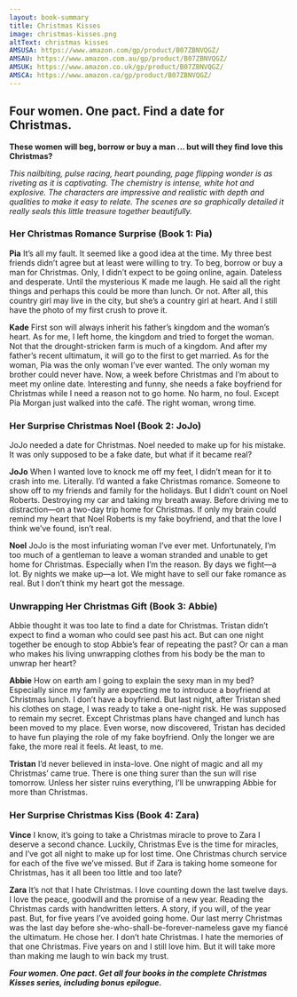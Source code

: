 ```yaml
---
layout: book-summary
title: Christmas Kisses
image: christmas-kisses.png
altText: christmas kisses
AMSUSA: https://www.amazon.com/gp/product/B07ZBNVQGZ/
AMSAU: https://www.amazon.com.au/gp/product/B07ZBNVQGZ/
AMSUK: https://www.amazon.co.uk/gp/product/B07ZBNVQGZ/
AMSCA: https://www.amazon.ca/gp/product/B07ZBNVQGZ/
---
```


## Four women. One pact. Find a date for Christmas.

**These women will beg, borrow or buy a man ... but will they find love this Christmas?**

*This nailbiting, pulse racing, heart pounding, page flipping wonder is as riveting as it is captivating.*
*The chemistry is intense, white hot and explosive. The characters are impressive and realistic with depth and qualities to make it easy to relate. The scenes are so graphically detailed it really seals this little treasure together beautifully.*

### Her Christmas Romance Surprise (Book 1: Pia)

**Pia**
It’s all my fault. 
It seemed like a good idea at the time. My three best friends didn’t agree but at least were willing to try. To beg, borrow or buy a man for Christmas.
Only, I didn’t expect to be going online, again. Dateless and desperate.
Until the mysterious K made me laugh. He said all the right things and perhaps this could be more than lunch. Or not. After all, this country girl may live in the city, but she’s a country girl at heart. And I still have the photo of my first crush to prove it.

**Kade**
First son will always inherit his father’s kingdom and the woman’s heart. As for me, I left home, the kingdom and tried to forget the woman. Not that the drought-stricken farm is much of a kingdom. And after my father’s recent ultimatum, it will go to the first to get married. As for the woman, Pia was the only woman I’ve ever wanted. The only woman my brother could never have.
Now, a week before Christmas and I’m about to meet my online date. Interesting and funny, she needs a fake boyfriend for Christmas while I need a reason not to go home. No harm, no foul.
Except Pia Morgan just walked into the café. The right woman, wrong time.

### Her Surprise Christmas Noel (Book 2: JoJo)

JoJo needed a date for Christmas. Noel needed to make up for his mistake. It was only supposed to be a fake date, but what if it became real?

**JoJo**
When I wanted love to knock me off my feet, I didn’t mean for it to crash into me. Literally. 
I’d wanted a fake Christmas romance. Someone to show off to my friends and family for the holidays. But I didn’t count on Noel Roberts.
Destroying my car and taking my breath away. Before driving me to distraction—on a two-day trip home for Christmas.
If only my brain could remind my heart that Noel Roberts is my fake boyfriend, and that the love I think we’ve found, isn’t real.

**Noel**
JoJo is the most infuriating woman I’ve ever met.
Unfortunately, I’m too much of a gentleman to leave a woman stranded and unable to get home for Christmas. Especially when I’m the reason. 
By days we fight—a lot. 
By nights we make up—a lot.
We might have to sell our fake romance as real. But I don’t think my heart got the message.

### Unwrapping Her Christmas Gift (Book 3: Abbie)

Abbie thought it was too late to find a date for Christmas. Tristan didn’t expect to find a woman who could see past his act. But can one night together be enough to stop Abbie’s fear of repeating the past? Or can a man who makes his living unwrapping clothes from his body be the man to unwrap her heart?

**Abbie**
How on earth am I going to explain the sexy man in my bed? Especially since my family are expecting me to introduce a boyfriend at Christmas lunch.
I don’t have a boyfriend.
But last night, after Tristan shed his clothes on stage, I was ready to take a one-night risk. 
He was supposed to remain my secret. Except Christmas plans have changed and lunch has been moved to my place. Even worse, now discovered, Tristan has decided to have fun playing the role of my fake boyfriend.
Only the longer we are fake, the more real it feels. At least, to me.

**Tristan**
I’d never believed in insta-love. 
One night of magic and all my Christmas’ came true.
There is one thing surer than the sun will rise tomorrow. 
Unless her sister ruins everything, I’ll be unwrapping Abbie for more than Christmas.

### Her Surprise Christmas Kiss (Book 4: Zara)

**Vince**
I know, it’s going to take a Christmas miracle to prove to Zara I deserve a second chance. Luckily, Christmas Eve is the time for miracles, and I’ve got all night to make up for lost time. One Christmas church service for each of the five we’ve missed. But if Zara is taking home someone for Christmas, has it all been too little and too late?

**Zara**
It’s not that I hate Christmas. 
I love counting down the last twelve days. I love the peace, goodwill and the promise of a new year. Reading the Christmas cards with handwritten letters. A story, if you will, of the year past.
But, for five years I’ve avoided going home. 
Our last merry Christmas was the last day before she-who-shall-be-forever-nameless gave my fiancé the ultimatum.
He chose her.
I don’t hate Christmas. I hate the memories of that one Christmas.
Five years on and I still love him. But it will take more than making me laugh to win back my trust.

**_Four women. One pact. Get all four books in the complete Christmas Kisses series, including bonus epilogue._**